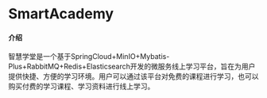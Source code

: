 # SmartAcademy

#### 介绍
智慧学堂是一个基于SpringCloud+MinIO+Mybatis-Plus+RabbitMQ+Redis+Elasticsearch开发的微服务线上学习平台，旨在为用户提供快捷、方便的学习环境。用户可以通过该平台对免费的课程进行学习，也可以购买付费的学习课程、学习资料进行线上学习。
